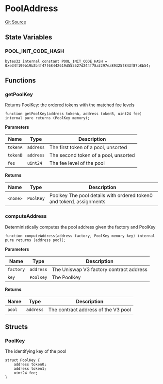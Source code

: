 # PoolAddress
[Git Source](https://github.com/KYRDTeam/ilo-contracts/blob/9e42e9db28c24294412a28a8dafd05701a97c9bc/src/libraries/PoolAddress.sol)


## State Variables
### POOL_INIT_CODE_HASH

```solidity
bytes32 internal constant POOL_INIT_CODE_HASH = 0xe34f199b19b2b4f47f68442619d555527d244f78a3297ea89325f843f87b8b54;
```


## Functions
### getPoolKey

Returns PoolKey: the ordered tokens with the matched fee levels


```solidity
function getPoolKey(address tokenA, address tokenB, uint24 fee) internal pure returns (PoolKey memory);
```
**Parameters**

|Name|Type|Description|
|----|----|-----------|
|`tokenA`|`address`|The first token of a pool, unsorted|
|`tokenB`|`address`|The second token of a pool, unsorted|
|`fee`|`uint24`|The fee level of the pool|

**Returns**

|Name|Type|Description|
|----|----|-----------|
|`<none>`|`PoolKey`|Poolkey The pool details with ordered token0 and token1 assignments|


### computeAddress

Deterministically computes the pool address given the factory and PoolKey


```solidity
function computeAddress(address factory, PoolKey memory key) internal pure returns (address pool);
```
**Parameters**

|Name|Type|Description|
|----|----|-----------|
|`factory`|`address`|The Uniswap V3 factory contract address|
|`key`|`PoolKey`|The PoolKey|

**Returns**

|Name|Type|Description|
|----|----|-----------|
|`pool`|`address`|The contract address of the V3 pool|


## Structs
### PoolKey
The identifying key of the pool


```solidity
struct PoolKey {
    address token0;
    address token1;
    uint24 fee;
}
```

